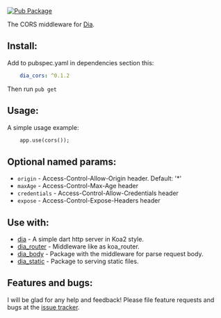 <a href="https://pub.dartlang.org/packages/dia_cors">  
    <img src="https://img.shields.io/pub/v/dia_cors.svg"  
      alt="Pub Package" />  
</a>

The CORS middleware for [Dia](https://github.com/unger1984/dia/packages/dia).

## Install:

Add to pubspec.yaml in dependencies section this:

```yaml
    dia_cors: ^0.1.2
```

Then run `pub get`

## Usage:

A simple usage example:

```dart
    app.use(cors());
```

## Optional named params:

* `origin` - Access-Control-Allow-Origin header. Default: '*'
* `maxAge` - Access-Control-Max-Age header
* `credentials` - Access-Control-Allow-Credentials header
* `expose` - Access-Control-Expose-Headers header

## Use with:

* [dia](https://github.com/unger1984/dia/packages/dia/README.md) - A simple dart http server in Koa2 style.
* [dia_router](https://github.com/unger1984/dia/packages/dia_router/README.md) - Middleware like as koa_router.
* [dia_body](https://github.com/unger1984/dia/packages/dia_body/README.md) - Package with the middleware for parse request body.
* [dia_static](https://github.com/unger1984/dia/packages/dia_static/README.md) - Package to serving static files.

## Features and bugs:

I will be glad for any help and feedback!
Please file feature requests and bugs at the [issue tracker][tracker].

[tracker]: https://github.com/unger1984/dia/packages/dia_cors/issues
